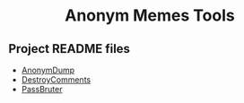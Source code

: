 # <div align="center">**Anonym Memes Tools**</div>

## Project README files
- [AnonymDump](AnonymDump/README.md)
- [DestroyComments](DestroyComments/README.md)
- [PassBruter](PassBruter/README.md)


